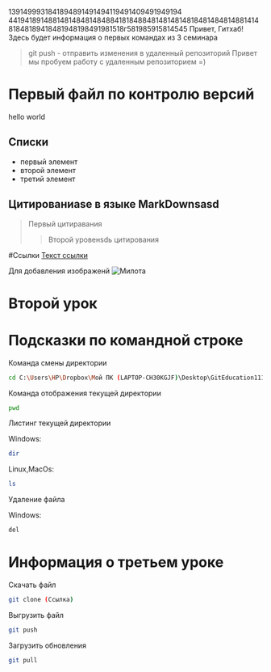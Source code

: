 1391499931841894891491494119491409491949194
4419418914881481484814848841818488481481481481848148481488141481848189418481948198491981518г581985915814545
Привет, Гитхаб! Здесь будет информация о первых командах из 3 семинара
> git push - отправить изменения в удаленный репозиторий 
Привет мы пробуем работу с удаленным репозиторием =)

#   Первый файл по контролю версий
hello world

## Списки

* первый элемент
* второй элемент 
* третий элемент

## Цитированиasе в языке MarkDownsasd
> Первый цитирaвания
>>Второй уровенsdь цитирования

#Ссылки 
[Текст ссылки](https://www.example.com)

Для добавления изображенй 
![Милота](0MPa8XOSn1w.jpg)

# Второй урок

# Подсказки по командной строке

Команда смены директории 
```sh
cd C:\Users\HP\Dropbox\Мой ПК (LAPTOP-CH30KGJF)\Desktop\GitEducation111
```
Команда отображения текущей директории 
```sh
pwd
```
Листинг текущей директории 

Windows: 
```sh
dir 
```
Linux,MacOs:
```sh
ls
```

Удаление файла 

Windows:
```sh
del
```

# Информация о третьем уроке
Скачать файл
```sh
git clone (Ссылка)
```
Выгрузить файл
```sh
git push 
```
Загрузить обновления
```sh
git pull
```